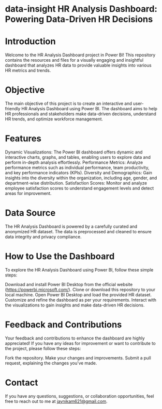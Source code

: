 # data-insight HR Analysis Dashboard: Powering Data-Driven HR Decisions
# Introduction
Welcome to the HR Analysis Dashboard project in Power BI! 
This repository contains the resources and files for a visually engaging and insightful dashboard that analyzes 
HR data to provide valuable insights into various HR metrics and trends.

# Objective
The main objective of this project is to create an interactive and user-friendly HR Analysis Dashboard using Power BI.
The dashboard aims to help HR professionals and stakeholders make data-driven decisions, understand HR trends, and optimize workforce management.

# Features
Dynamic Visualizations: The Power BI dashboard offers dynamic and interactive charts, graphs, and tables, enabling users to explore data and perform in-depth analysis effortlessly.
Performance Metrics: Analyze performance metrics such as individual performance, team productivity, and key performance indicators (KPIs).
Diversity and Demographics: Gain insights into the diversity within the organization, including age, gender, and department-wise distribution.
Satisfaction Scores: Monitor and analyze employee satisfaction scores to understand engagement levels and detect areas for improvement.

# Data Source
The HR Analysis Dashboard is powered by a carefully curated and anonymized HR dataset. 
The data is preprocessed and cleaned to ensure data integrity and privacy compliance.

# How to Use the Dashboard
To explore the HR Analysis Dashboard using Power BI, follow these simple steps:

Download and install Power BI Desktop from the official website (https://powerbi.microsoft.com/).
Clone or download this repository to your local machine.
Open Power BI Desktop and load the provided HR dataset.
Customize and refine the dashboard as per your requirements.
Interact with the visualizations to gain insights and make data-driven HR decisions.

# Feedback and Contributions
Your feedback and contributions to enhance the dashboard are highly appreciated! If you have any ideas for improvement or want to contribute to the project, please follow these steps:

Fork the repository.
Make your changes and improvements.
Submit a pull request, explaining the changes you've made.

# Contact
If you have any questions, suggestions, or collaboration opportunities, feel free to reach out to me at jaynikam621@gmail.com.
